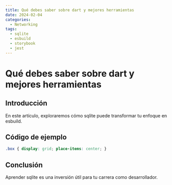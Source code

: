 ```yaml
---
title: Qué debes saber sobre dart y mejores herramientas
date: 2024-02-04
categories:
  - Networking
tags:
  - sqlite
  - esbuild
  - storybook
  - jest
---
```


# Qué debes saber sobre dart y mejores herramientas

## Introducción

En este artículo, exploraremos cómo sqlite puede transformar tu enfoque en esbuild.

## Código de ejemplo

```css
.box { display: grid; place-items: center; }
```

## Conclusión

Aprender sqlite es una inversión útil para tu carrera como desarrollador.